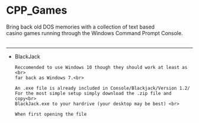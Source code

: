 # CPP_Games

Bring back old DOS memories with a collection of text based <br>
casino games running through the Windows Command Prompt Console.<br>
<br>
<hr>
<ul>
  <li>
    BlackJack<br>
    
    Reccomended to use Windows 10 though they should work at least as <br>
    far back as Windows 7.<br>
    
    An .exe file is already included in Console/Blackjack/Version 1.2/
    For the most simple setup simply download the .zip file and copy<br>
    BlackJack.exe to your hardrive (your desktop may be best) <br>
    
    When first opening the file 
  </li>
</ul>
